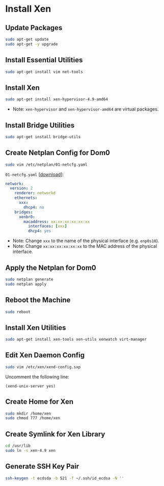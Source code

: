 # Install Xen

## Update Packages
```sh
sudo apt-get update
sudo apt-get -y upgrade
```

## Install Essential Utilities
```sh
sudo apt-get install vim net-tools
```

## Install Xen
```sh
sudo apt-get install xen-hypervisor-4.9-amd64
```
- Note: `xen-hypervisor` and `xen-hypervisor-amd64` are virtual packages.

## Install Bridge Utilities
```sh
sudo apt-get install bridge-utils
```

## Create Netplan Config for Dom0
```sh
sudo vim /etc/netplan/01-netcfg.yaml
```
`01-netcfg.yaml` [[download](01-netcfg-dom0-template.yaml)]:
```yaml
network:
  version: 2
    renderer: networkd
    ethernets:
      xxx:
        dhcp4: no
    bridges:
      xenbr0:
        macaddress: xx:xx:xx:xx:xx:xx
          interfaces: [xxx]
          dhcp4: yes
```
- Note: Change `xxx` to the name of the physical interface (e.g. `enp0s10`).
- Note: Change `xx:xx:xx:xx:xx:xx` to the MAC address of the physical interface.

## Apply the Netplan for Dom0
```sh
sudo netplan generate
sudo netplan apply
```

## Reboot the Machine
```sh
sudo reboot
```

## Install Xen Utilities
```sh
sudo apt-get install xen-tools xen-utils xenwatch virt-manager
```

## Edit Xen Daemon Config
```sh
sudo vim /etc/xen/xend-config.sxp
```
Uncomment the following line:
```
(xend-unix-server yes)
```

## Create Home for Xen
```sh
sudo mkdir /home/xen
sudo chmod 777 /home/xen
```

## Create Symlink for Xen Library
```sh
cd /usr/lib
sudo ln -s xen-4.9 xen
```

## Generate SSH Key Pair
```sh
ssh-keygen -t ecdsda -b 521 -f ~/.ssh/id_ecdsa -N ''
```

